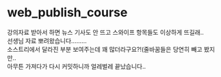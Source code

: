 # web_publish_course

강의자료 받아서 하면 뉴스 기사도 안 뜨고 스와이프 항목들도 이상하게 뜨길래.. </br>
선생님 자료 뽀려왔습니다......... </br>
소스트리에서 달라진 부분 보여주는데 꽤 많더라구요?!(줄바꿈들은 당연히 빼고 봤지만.. </br>
아무튼 가져다가 다시 커밋하니까 얼레벌레 끝났습니다.. </br>
